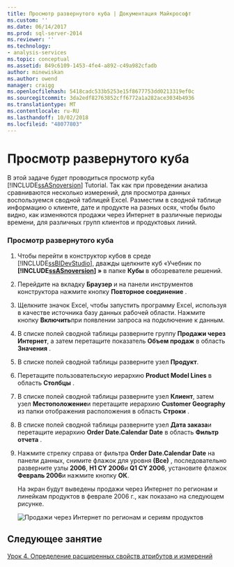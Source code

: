 ```yaml
---
title: Просмотр развернутого куба | Документация Майкрософт
ms.custom: ''
ms.date: 06/14/2017
ms.prod: sql-server-2014
ms.reviewer: ''
ms.technology:
- analysis-services
ms.topic: conceptual
ms.assetid: 849c6109-1453-4fe4-a892-c49a982cfadb
author: minewiskan
ms.author: owend
manager: craigg
ms.openlocfilehash: 5418cadc533b5253e15f8677753dd0213319ef0c
ms.sourcegitcommit: 3da2edf82763852cff6772a1a282ace3034b4936
ms.translationtype: MT
ms.contentlocale: ru-RU
ms.lasthandoff: 10/02/2018
ms.locfileid: "48077803"
---
```

# <a name="browsing-the-deployed-cube"></a>Просмотр развернутого куба
  В этой задаче будет проводиться просмотр куба [!INCLUDE[ssASnoversion](../includes/ssasnoversion-md.md)] Tutorial. Так как при проведении анализа сравниваются несколько измерений, для просмотра данных воспользуемся сводной таблицей Excel. Разместим в сводной таблице информацию о клиенте, дате и продукте на разных осях, чтобы было видно, как изменяются продажи через Интернет в различные периоды времени, для различных групп клиентов и продуктовых линий.  
  
### <a name="to-browse-the-deployed-cube"></a>Просмотр развернутого куба  
  
1.  Чтобы перейти в конструктор кубов в среде [!INCLUDE[ssBIDevStudio](../includes/ssbidevstudio-md.md)], дважды щелкните куб «Учебник по **[!INCLUDE[ssASnoversion](../includes/ssasnoversion-md.md)] »** в папке **Кубы** в обозревателе решений.  
  
2.  Перейдите на вкладку **Браузер** и на панели инструментов конструктора нажмите кнопку **Повторное соединение** .  
  
3.  Щелкните значок Excel, чтобы запустить программу Excel, используя в качестве источника базу данных рабочей области. Нажмите кнопку **Включить**при появлении запроса на подключение к данным.  
  
4.  В списке полей сводной таблицы разверните группу **Продажи через Интернет**, а затем перетащите показатель **Объем продаж** в область **Значения** .  
  
5.  В списке полей сводной таблицы разверните узел **Продукт**.  
  
6.  Перетащите пользовательскую иерархию **Product Model Lines** в область **Столбцы** .  
  
7.  В списке полей сводной таблицы разверните узел **Клиент**, затем узел **Местоположение**и перетащите иерархию **Customer Geography** из папки отображения расположения в область **Строки** .  
  
8.  В списке полей сводной таблицы разверните узел **Дата заказа**и перетащите иерархию **Order Date.Calendar Date** в область **Фильтр отчета** .  
  
9. Нажмите стрелку справа от фильтра **Order Date.Calendar Date** на панели данных, снимите флажок для уровня **(Все)** , последовательно разверните узлы **2006**, **H1 CY 2006**и **Q1 CY 2006**, установите флажок **Февраль 2006**и нажмите кнопку **ОК**.  
  
     На экран будут выведены продажи через Интернет по регионам и линейкам продуктов в феврале 2006 г., как показано на следующем рисунке.  
  
     ![Продажи через Интернет по регионам и сериям продуктов](../../2014/tutorials/media/l3-cube-browser-finish.gif "продажи через Интернет по регионам и сериям продуктов")  
  
## <a name="next-lesson"></a>Следующее занятие  
 [Урок 4. Определение расширенных свойств атрибутов и измерений](../analysis-services/lesson-4-defining-advanced-attribute-and-dimension-properties.md)  
  
  

